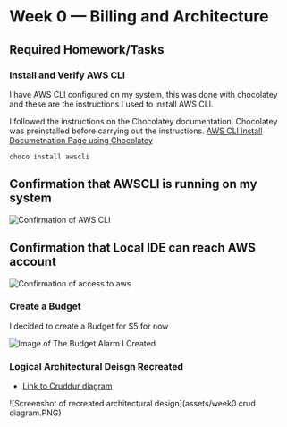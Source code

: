 # Week 0 — Billing and Architecture

## Required Homework/Tasks

### Install and Verify AWS CLI

I have AWS CLI configured on my system, this was done with chocolatey and these are the instructions I used to install AWS CLI.

I followed the instructions on the Chocolatey documentation. Chocolatey was preinstalled before carrying out the instructions. [AWS CLI install Documetnation Page using Chocolatey](https://community.chocolatey.org/packages?q=awscli)

```
choco install awscli
```
## Confirmation that AWSCLI is running on my system

![Confirmation of AWS CLI](assets/aws_cli_confirmation.PNG)


## Confirmation that Local IDE can reach AWS account

![Confirmation of access to aws](assets/confirmation_aws_cli_access_to_aws_account.PNG)


### Create a Budget

I decided to create a Budget for $5 for now

![Image of The Budget Alarm I Created](assets/budget_pic.PNG) 

### Logical Architectural Deisgn Recreated
- [Link to Cruddur diagram](https://lucid.app/lucidchart/f09b047b-386d-4463-aa29-1316be456e27/edit?viewport_loc=-385%2C329%2C2767%2C1379%2C0_0&invitationId=inv_684d5a3e-8dde-4e9d-bf0f-7c5f24e2d169)

![Screenshot of recreated architectural design](assets/week0 crud diagram.PNG)